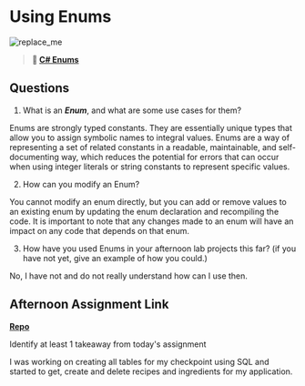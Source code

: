 # Using Enums

![replace_me](https://codeworks.blob.core.windows.net/public/assets/img/illustrations/placeholder.svg)

> **📖 [C# Enums](https://codeworksacademy.com/fs-student-guide/resources/wk10/03-Enums)**

## Questions

1. What is an ***Enum***, and what are some use cases for them?

Enums are strongly typed constants. They are essentially unique types that allow you to assign symbolic names to integral values. Enums are a way of representing a set of related constants in a readable, maintainable, and self-documenting way, which reduces the potential for errors that can occur when using integer literals or string constants to represent specific values.

2. How can you modify an Enum?

You cannot modify an enum directly, but you can add or remove values to an existing enum by updating the enum declaration and recompiling the code. It is important to note that any changes made to an enum will have an impact on any code that depends on that enum.

3. How have you used Enums in your afternoon lab projects this far? (if you have not yet, give an example of how you could.)

No, I have not and do not really understand how can I use then.

## Afternoon Assignment Link

**[Repo](https://github.com/AnastasiiaShaynyuk/<ASSIGNMENT_REPO>)**

Identify at least 1 takeaway from today's assignment

I was working on creating all tables for my checkpoint using SQL and started to get, create and delete recipes and ingredients for my application.